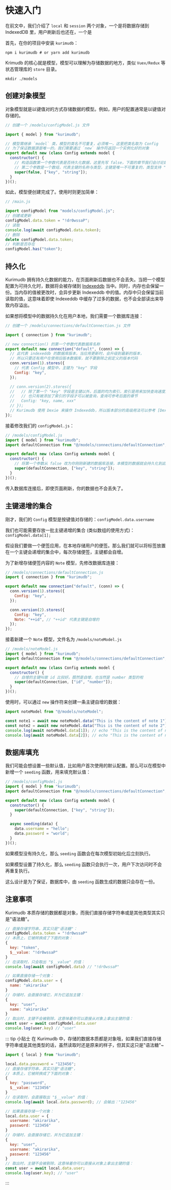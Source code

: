 # 快速入门

在前文中，我们介绍了 `local` 和 `session` 两个对象，一个是将数据存储到 IndexedDB 里，用户刷新后也还在，一个是

首先，在你的项目中安装 `kurimudb`：

```shell
npm i kurimudb # or yarn add kurimudb
```

Krimudb 的核心就是模型，模型可以理解为存储数据的地方，类似 `Vuex/Redux` 等状态管理库的 `store` 目录。

```shell
mkdir ./models
```

## 创建对象模型

对象模型就是以键值对的方式存储数据的模型。例如，用户的配置通常是以键值对存储的。

```js
// 创建一个 /models/configModel.js 文件

import { model } from "kurimudb";

// 模型需继承 `model` 类，模型的类名不可重复，必须唯一，这里把类名取为 Config
// 为了保证数据源是唯一的，我们需要通过 `new` 操作符返回一个实例化好的对象
export default new (class Config extends model {
  constructor() {
    // 构造函数第一个参数代表是否持久化数据，这里先写 false，下面的章节我们会讨论如何持久化数据
    // 第二个参数是一个数组，代表主键的名称与类型，主键是唯一不可重复的，类型支持 "string" 和 "number"
    super(false, ["key", "string"]);
  }
})();
```

如此，模型便创建完成了。使用时则更加简单：

```js
// /main.js

import configModel from "models/configModel.js";
// 创建或更新
configModel.data.token = "!dr0wssaP";
// 读取
console.log(await configModel.data.token);
// 删除
delete configModel.data.token;
// 判断是否存在
configModel.has("token");
```

## 持久化

Kurimudb 拥有持久化数据的能力，在页面刷新后数据也不会丢失。当把一个模型配置为可持久化时，数据将会被存储到 [Indexeddb](https://developer.mozilla.org/docs/Web/API/IndexedDB_API) 当中。同时，内存也会保留一份。当内存的值被更改时，会异步更新 Indexeddb 中的值。内存中只会保留当前读取的值，这意味着即使 Indexeddb 中缓存了过多的数据，也不会全部读出来导致内存溢出。

如果想将模型中的数据持久化在用户本地，我们需要一个数据库连接：

```js
// 创建一个 /models/connections/defaultConnection.js 文件

import { connection } from "kurimudb";

// new connection() 的第一个参数代表数据库名称
export default new connection("default", (conn) => {
  // 此代表 indexeddb 的数据库版本，当应用更新时，会升级到最新的版本，
  // 所以只要还有用户在使用旧版本数据库，就不要删除之前定义的版本代码
  conn.version(1).stores({
    // 代表 Config 模型中，主键为 "key" 字段
    Config: "key",
  });

  // conn.version(2).stores({
  //   // 除了第一个 "key" 字段是主键以外，后面的均为索引，索引是用来加快查询速度的，
  //   // 也只有被添加了索引的字段才可以被查询，查询可参考后面的章节
  //   Config: "key, name, xxx"
  // });
  // Kurimudb 使用 Dexie 来操作 Indexeddb，所以版本部分的高级用法可以参考 [Dexie 文档](https://dexie.org/docs/Dexie/Dexie.version())
});
```

接着修改我们的 `configModel.js`：

```js
// /models/configModel.js
import { model } from "kurimudb";
import defaultConnection from "@/models/connections/defaultConnection";

export default new (class Config extends model {
  constructor() {
    // 将第一个参数从 false 改为你刚刚新建的数据库连接，本模型的数据就会持久化到此数据库中
    super(defaultConnection, ["key", "string"]);
  }
})();
```

传入数据库连接后，即使页面刷新，你的数据也不会丢失了。

## 主键递增的集合

刚才，我们的 `Config` 模型是按键值对存储的：`configModel.data.username`

我们也可能需要存放一批主键递增的集合 (类似数组的使用方式)：`configModel.data[1];`

假设我们要做一个便签应用，在本地存储用户的便签。那么我们就可以将标签放置在一个主键会递增的集合中，每次存储便签，主键都会自增。

为了新增存储便签内容的 `Note` 模型，先修改数据库连接：

```js {9,10,11,12}
// /models/connections/defaultConnection.js
import { connection } from "kurimudb";

export default new connection("default", (conn) => {
  conn.version(1).stores({
    Config: "key",
  });

  conn.version(2).stores({
    Config: "key",
    Note: "++id", // "++id" 代表主键是自增的
  });
});
```

接着新建一个 `Note` 模型，文件名为 `/models/noteModel.js`

```js
// /models/noteModel.js
import { model } from "kurimudb";
import defaultConnection from "@/models/connections/defaultConnection";

export default new (class Config extends model {
  constructor() {
    // 自增的主键叫做 id 比较好。既然是自增，也当然是 number 类型的啦
    super(defaultConnection, ["id", "number"]);
  }
})();
```

使用时，可以通过 `new` 操作符来创建一条主键自增的数据：

```js
import noteModel from "@/models/noteModel";

const note1 = await new noteModel.data("This is the content of note 1");
const note2 = await new noteModel.data("This is the content of note 2");
console.log(await noteModel.data[1]); // echo "This is the content of note 1"
console.log(await noteModel.data[2]); // echo "This is the content of note 2"
```

## 数据库填充

我们可能会想设置一些默认值，比如用户首次使用的默认配置。那么可以在模型中新增一个 `seeding` 函数，用来填充默认值：

```js {10,11,12,13}
// /models/configModel.js
import { model } from "kurimudb";
import defaultConnection from "@/models/connections/defaultConnection";

export default new (class Config extends model {
  constructor() {
    super(defaultConnection, ["key", "string"]);
  }

  async seeding(data) {
    data.username = "hello";
    data.password = "world";
  }
})();
```

如果模型没有持久化，那么 `seeding` 函数会在每次模型初始化后立刻执行。

如果模型设置了持久化，那么 `seeding` 函数只会执行一次，用户下次访问时不会再重复执行。

这么设计是为了保证，数据库中，由 `seeding` 函数生成的数据只会存在一份。

## 注意事项

Kurimudb 本质存储的数据都是对象，而我们直接存储字符串或是其他类型其实只是"语法糖"。

```js
// 直接存储字符串，其实只是"语法糖"：
configModel.data.token = "!dr0wssaP"
// 本质上，它被转换成了下面的对象：
{
  key: "token",
  $__value: "!dr0wssaP"
}
// 在读取时，只会取出 "$__value" 的值：
console.log(await configModel.data) // "!dr0wssaP"

// 如果直接存储一个对象：
configModel.data.user = {
  name: "akirarika"
}
// 存储时，会直接存储它，并为它追加主键：
{
  key: "user",
  name: "akirarika"
}
// 取出时，主键不会被剔除，这意味着你可以直接从对象上拿出主键的值：
const user = await configModel.data.user
console.log(user.key) // "user"
```

::: tip 小贴士
在 Kurimudb 中，存储的数据本质都是对象哦，如果我们直接存储字符串或是其他类型的话，虽然读取时还是原来的样子，但其实这只是"语法糖"~

```js
import { local } from "kurimudb";

local.data.password = "123456";
// 直接存储字符串，其实只是"语法糖"，
// 本质上，它被转换成了下面的对象：
{
  key: "password",
  $__value: "123456"
}
// 在读取时，会直接取出 "$__value" 的值：
console.log(await local.data.password); // 会输出："123456"

// 如果直接存储一个对象：
local.data.user = {
  username: "akirarika",
  password: "123456"
}
// 存储时，会直接存储它，并为它追加主键：
{
  key: "user",
  username: "akirarika",
  password: "123456"
}
// 取出时，主键不会被剔除，这意味着你可以直接从对象上拿出主键的值：
const user = await local.data.user;
console.log(user.key); // "user"
```

:::
